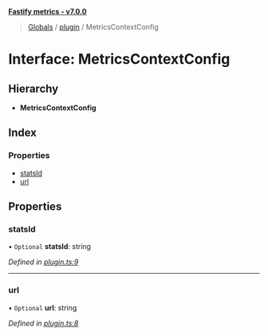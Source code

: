 **[Fastify metrics - v7.0.0](../README.md)**

> [Globals](../README.md) / [plugin](../modules/plugin.md) / MetricsContextConfig

# Interface: MetricsContextConfig

## Hierarchy

* **MetricsContextConfig**

## Index

### Properties

* [statsId](plugin.metricscontextconfig.md#statsid)
* [url](plugin.metricscontextconfig.md#url)

## Properties

### statsId

• `Optional` **statsId**: string

*Defined in [plugin.ts:9](https://github.com/SkeLLLa/fastify-metrics/blob/39a4f54/src/plugin.ts#L9)*

___

### url

• `Optional` **url**: string

*Defined in [plugin.ts:8](https://github.com/SkeLLLa/fastify-metrics/blob/39a4f54/src/plugin.ts#L8)*

